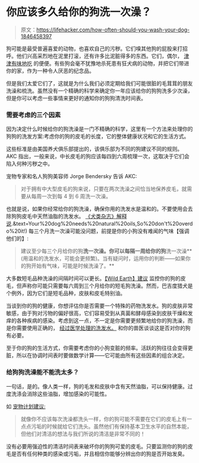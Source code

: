# 你应该多久给你的狗洗一次澡？

> 原文：<https://lifehacker.com/how-often-should-you-wash-your-dog-1846458397>

狗可能是最受普遍喜爱的动物，也喜欢自己的污秽。它们嗅其他狗的屁股来打招呼。他们兴高采烈地在泥里打滚，还有许多比泥脏得多的东西。它们，偶尔， [津津有味地吃](https://www.hudsonanimalhospitalnyc.com/services/dogs/blog/why-do-dogs-eat-poop) 的便便。有些狗会毫不犹豫地杀死患有狂犬病的动物，并把它们带进你的家，作为一种令人厌恶的纪念品。



但是我们太爱它们了，这就是为什么我们必须定期给我们可能很脏的毛茸茸的朋友洗澡和梳洗。虽然没有一个精确的科学来确定你一年应该给你的狗狗洗多少次澡，但是你可以考虑一些事情来更好的通知你的狗狗清洗时间表。

### 需要考虑的三个因素

因为决定什么时候给你的狗洗澡是一门不精确的科学，这里有一个方法来处理你的狗狗的洗发方案:考虑你的狗的皮毛的长度，它的整体健康状况和它的生活方式。

这些标准是由美国养犬俱乐部提出的，该俱乐部为不同的狗建议不同的规则。AKC 指出，一般来说，中长皮毛的狗应该每四到六周梳理一次，这取决于它们会陷入何种污秽之中。

宠物专家和名人狗狗美容师 Jorge Bendersky 告诉 AKC:

> 对于拥有中大型皮毛的狗来说，只要在两次洗澡之间恰当地保养皮毛，就需要从每周一次到每 4 到 6 周洗一次澡。

也就是说，如果你经常给你的狗洗澡，确保你用的洗发水是温和的。不要使用会去除狗狗皮毛中天然油脂的洗发水。 [《犬类杂志》解释说](https://www.caninejournal.com/how-often-to-bathe-a-dog/#:~:text=You%20can%20wash%20your%20dog,could%20be%20even%20more%20frequent).&text=Your%20dog%20needs%20natural%20oils,So%20don't%20overdo%20it!) 每三个月洗一次澡可能没问题，前提是你的小狗没有难闻的气味【强调他们的】:

> 建议至少每三个月给你的狗**洗一次澡。你可以每隔一周给你的狗**洗一次澡**(用温和的洗发水，可能会更频繁)。当有疑问时，运用你的判断——如果你的狗开始有气味，可能是时候洗澡了。**

大多数短毛品种洗澡的间隔时间可以更长。[【Wild Earth】建议](https://wildearth.com/blogs/dog-knowledge/how-often-should-you-wash-your-dog#.YEqO2JNKjPg) 监控你的狗的皮毛，但声称你可能只需要每六周到三个月给你的短毛狗洗澡。然而，巴吉度猎犬是个例外，因为它们是短毛品种，皮肤和皮毛特别油。

当谈到你的狗的健康，你想评估你是否需要一个特殊的药物洗发水。狗的皮肤非常敏感，由于狗对污物的偏好很高，它们容易受到从真菌和酵母感染到皮肤干燥和发痒的各种疾病的感染。考虑到这一点，不一定是你需要更频繁地给你的狗洗澡，而是你需要使用正确的， [经过医学处理的洗发水。](https://www.businessinsider.com/best-medicated-shampoo-for-dogs) 和你的兽医谈谈这是否对你的狗有必要。

至于你的狗的生活方式，你需要考虑你的小狗变脏的频率。活跃的狗往往会变得更脏，所以在协调时间表时要做数学计算——它可能由所有这些因素的组合决定。

### 给狗狗洗澡能不能洗太多？

一句话，是的。像人类一样，狗的毛发和皮肤中含有天然油脂，可以保持健康。过度洗涤会消除这些油脂，增加感染的可能性。

如 [宠物计划建议:](https://www.petplan.co.uk/pet-information/blog/how-to-bathe-a-dog/#:~:text=While%20there%20is%20no%20exact,re%20not%20overcleaning%20your%20dog.)

> 就像你不应该每次洗澡都洗头一样，你的狗可能不需要在它们的皮毛上有一点点污垢的时候就给它们洗头。虽然他们有保持基本卫生水平的自然本能，但他们对清洁的想法与我们所说的清洁是非常不同的！

没有必要用强迫性的清洁时间表来破坏你的狗狗可爱的皮毛。只要监测你的狗的皮毛是否有任何种类的感染或污垢，并且相信你能够分辨出你的狗是否开始发臭。